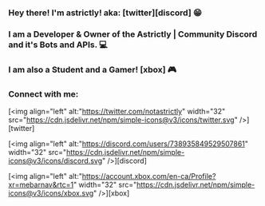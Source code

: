 ### Hey there! I'm astrictly! aka: [twitter][discord] 😁

### I am a Developer & Owner of the Astrictly | Community Discord and it's Bots and APIs. 💻
### I am also a Student and a Gamer! [xbox] 🎮

### Connect with me: 

[<img align="left" alt:"https://twitter.com/notastrictly" width="32" src="https://cdn.jsdelivr.net/npm/simple-icons@v3/icons/twitter.svg" />][twitter]

[<img align="left" alt:"https://discord.com/users/738935849529507861" width="32" src="https://cdn.jsdelivr.net/npm/simple-icons@v3/icons/discord.svg" />][discord]

[<img align="left" alt:"https://account.xbox.com/en-ca/Profile?xr=mebarnav&rtc=1" width="32" src="https://cdn.jsdelivr.net/npm/simple-icons@v3/icons/xbox.svg" />][xbox]